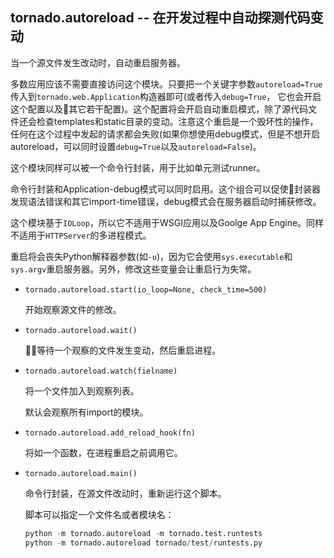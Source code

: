 ## tornado.autoreload -- 在开发过程中自动探测代码变动

当一个源文件发生改动时，自动重启服务器。

多数应用应该不需要直接访问这个模块。只要把一个关键字参数`autoreload=True`传入到`tornado.web.Application`构造器即可(或者传入`debug=True`， 它也会开启这个配置以及其它若干配置)。这个配置将会开启自动重启模式，除了源代码文件还会检查templates和static目录的变动。注意这个重启是一个毁坏性的操作，任何在这个过程中发起的请求都会失败(如果你想使用debug模式，但是不想开启autoreload，可以同时设置`debug=True`以及`autoreload=False`)。

这个模块同样可以被一个命令行封装，用于比如单元测试runner。

命令行封装和Application-debug模式可以同时启用。这个组合可以促使封装器发现语法错误和其它import-time错误，debug模式会在服务器启动时捕获修改。

这个模块基于`IOLoop`，所以它不适用于WSGI应用以及Goolge App Engine。同样不适用于`HTTPServer`的多进程模式。

重启将会丧失Python解释器参数(如`-u`)，因为它会使用`sys.executable`和`sys.argv`重启服务器。另外，修改这些变量会让重启行为失常。

- `tornado.autoreload.start(io_loop=None, check_time=500)`

    开始观察源文件的修改。

- `tornado.autoreload.wait()`

    等待一个观察的文件发生变动，然后重启进程。

- `tornado.autoreload.watch(fielname)`

    将一个文件加入到观察列表。

    默认会观察所有import的模块。

- `tornado.autoreload.add_reload_hook(fn)`

    将如一个函数，在进程重启之前调用它。

- `tornado.autoreload.main()`

    命令行封装，在源文件改动时，重新运行这个脚本。

    脚本可以指定一个文件名或者模块名：

    ```python
    python -m tornado.autoreload -m tornado.test.runtests
    python -m tornado.autoreload tornado/test/runtests.py
    ```

    


